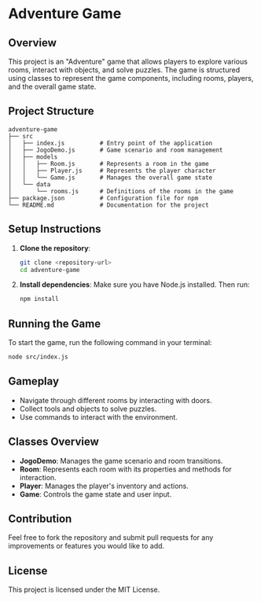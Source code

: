 # Adventure Game

## Overview
This project is an "Adventure" game that allows players to explore various rooms, interact with objects, and solve puzzles. The game is structured using classes to represent the game components, including rooms, players, and the overall game state.

## Project Structure
```
adventure-game
├── src
│   ├── index.js          # Entry point of the application
│   ├── JogoDemo.js       # Game scenario and room management
│   ├── models
│   │   ├── Room.js       # Represents a room in the game
│   │   ├── Player.js     # Represents the player character
│   │   └── Game.js       # Manages the overall game state
│   └── data
│       └── rooms.js      # Definitions of the rooms in the game
├── package.json          # Configuration file for npm
└── README.md             # Documentation for the project
```

## Setup Instructions
1. **Clone the repository**:
   ```bash
   git clone <repository-url>
   cd adventure-game
   ```

2. **Install dependencies**:
   Make sure you have Node.js installed. Then run:
   ```bash
   npm install
   ```

## Running the Game
To start the game, run the following command in your terminal:
```bash
node src/index.js
```

## Gameplay
- Navigate through different rooms by interacting with doors.
- Collect tools and objects to solve puzzles.
- Use commands to interact with the environment.

## Classes Overview
- **JogoDemo**: Manages the game scenario and room transitions.
- **Room**: Represents each room with its properties and methods for interaction.
- **Player**: Manages the player's inventory and actions.
- **Game**: Controls the game state and user input.

## Contribution
Feel free to fork the repository and submit pull requests for any improvements or features you would like to add. 

## License
This project is licensed under the MIT License.